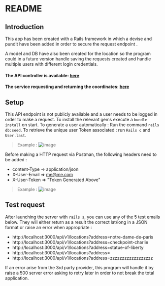 # README

## Introduction

This app has been created with a Rails framework in which a devise and pundit have been added in order to secure the request endpoint .

A model and DB have also been created for the location so the program could in a future version handle saving the requests created and handle multiple users with different login credentials.

#### The API controller is available: [here](app/controllers/api/v1/locations_controller.rb)

#### The service requesting and returning the coordinates: [here](app/services/geoloc_api_service.rb)

## Setup

This API endpoint is not publicly available and a user needs to be logged in order to make a request.
To install the relevant gems execute a ``bundle install`` on start.
To generate a user automatically : Run the command ``rails db:seed``.
To retrieve the unique user Token associated  : run ``Rails c`` and ``User.last``.

>Example : 
![image](https://drive.google.com/uc?export=view&id=1IA04ghdHFAzqlhTdMK3QZuNmfy80n3M6)

Before making a HTTP request via Postman, the following headers need to be added :
- content-Type	=> 	application/json
- X-User-Email =>		me@me.com
- X-User-Token =>		"Token Generated Above"

>Example : 
![image](https://drive.google.com/uc?export=view&id=1j3QK8H65w6JkNAR8adhX001LuBrC4MDt)

## Test request

After launching the server with ``rails s``, you can use any of the 5 test emails below. 
They will either return as a result the correct lat/long in a JSON format or raise an error when appropriate :
- http://localhost:3000/api/v1/locations?address=notre-dame-de-paris
- http://localhost:3000/api/v1/locations?address=checkpoint-charlie
- http://localhost:3000/api/v1/locations?address=statue-of-liberty
- http://localhost:3000/api/v1/locations?address=
- http://localhost:3000/api/v1/locations?address=zzzzzzzzzzzzzzzzzz

If an error arise from the 3rd party provider, this program will handle it by raise a 500 server error asking to retry later in order to not break the total application.

